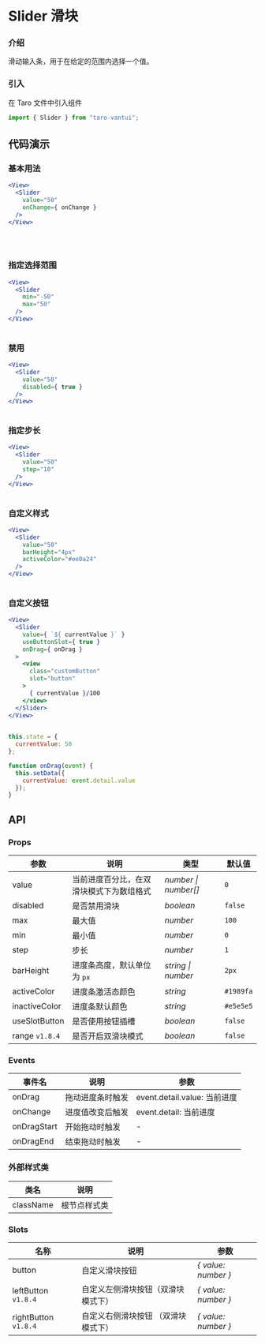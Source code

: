 # Slider 滑块

### 介绍

滑动输入条，用于在给定的范围内选择一个值。

### 引入

在 Taro 文件中引入组件

```js
import { Slider } from "taro-vantui"; 
```

## 代码演示

### 基本用法

```jsx
<View>
  <Slider
    value="50"
    onChange={ onChange }
  />
</View>
 
```

```js
 
```

### 指定选择范围

```jsx
<View>
  <Slider
    min="-50"
    max="50"
  />
</View>
 
```

### 禁用

```jsx
<View>
  <Slider
    value="50"
    disabled={ true }
  />
</View>
 
```

### 指定步长

```jsx
<View>
  <Slider
    value="50"
    step="10"
  />
</View>
 
```

### 自定义样式

```jsx
<View>
  <Slider
    value="50"
    barHeight="4px"
    activeColor="#ee0a24"
  />
</View>
 
```

### 自定义按钮

```jsx
<View>
  <Slider
    value={ `${ currentValue }` }
    useButtonSlot={ true }
    onDrag={ onDrag }
  >
    <view
      class="customButton"
      slot="button"
    >
      { currentValue }/100
    </view>
  </Slider>
</View>
 
```

```js
this.state = {
  currentValue: 50
};

function onDrag(event) {
  this.setData({
    currentValue: event.detail.value
  });
} 
```

## API

### Props

| 参数 | 说明 | 类型 | 默认值 |
| --- | --- | --- | --- |
| value | 当前进度百分比，在双滑块模式下为数组格式 | _number \| number[]_ | `0` |
| disabled | 是否禁用滑块 | _boolean_ | `false` |
| max | 最大值 | _number_ | `100` |
| min | 最小值 | _number_ | `0` |
| step | 步长 | _number_ | `1` |
| barHeight | 进度条高度，默认单位为 `px` | _string \| number_ | `2px` |
| activeColor | 进度条激活态颜色 | _string_ | `#1989fa` |
| inactiveColor | 进度条默认颜色 | _string_ | `#e5e5e5` |
| useSlotButton | 是否使用按钮插槽 | _boolean_ | `false` |
| range `v1.8.4` | 是否开启双滑块模式 | _boolean_ | `false` |

### Events

| 事件名          | 说明             | 参数                         |
| --------------- | ---------------- | ---------------------------- |
| onDrag       | 拖动进度条时触发 | event.detail.value: 当前进度 |
| onChange     | 进度值改变后触发 | event.detail: 当前进度       |
| onDragStart | 开始拖动时触发   | -                            |
| onDragEnd   | 结束拖动时触发   | -                            |

### 外部样式类

| 类名         | 说明         |
| ------------ | ------------ |
| className | 根节点样式类 |

### Slots

| 名称 | 说明 | 参数 |
| --- | --- | --- |
| button | 自定义滑块按钮 | _{ value: number }_ |
| leftButton `v1.8.4` | 自定义左侧滑块按钮（双滑块模式下） | _{ value: number }_ |
| rightButton `v1.8.4` | 自定义右侧滑块按钮 （双滑块模式下） | _{ value: number }_ |
